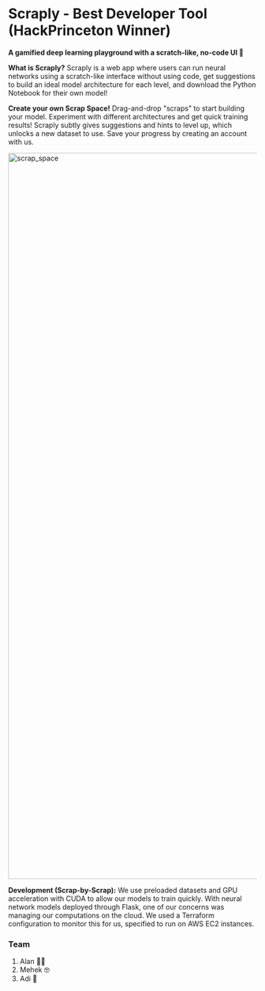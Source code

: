 # Scraply - Best Developer Tool (HackPrinceton Winner)
**A gamified deep learning playground with a scratch-like, no-code UI 🚀**

**What is Scraply?** Scraply is a web app where users can run neural networks using a scratch-like interface without using code, get suggestions to build an ideal model architecture for each level, and download the Python Notebook for their own model!

**Create your own Scrap Space!** Drag-and-drop "scraps" to start building your model. Experiment with different architectures and get quick training results! Scraply subtly gives suggestions and hints to level up, which unlocks a new dataset to use. Save your progress by creating an account with us.


<img width="1470" alt="scrap_space" src="https://github.com/user-attachments/assets/3a359b0a-1ecf-4400-b53f-7c14841cf506" />


**Development (Scrap-by-Scrap):** We use preloaded datasets and GPU acceleration with CUDA to allow our models to train quickly. With neural network models deployed through Flask, one of our concerns was managing our computations on the cloud. We used a Terraform configuration to monitor this for us, specified to run on AWS EC2 instances.


### Team

1. Alan 🧑‍🍳
2. Mehek 🤓
3. Adi 🤩
